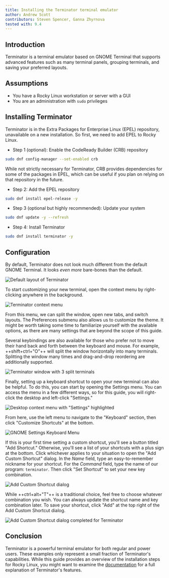 ```yaml
---
title: Installing the Terminator terminal emulator 
author: Andrew Scott
contributors: Steven Spencer, Ganna Zhyrnova
tested with: 9.4
---
```


## Introduction

Terminator is a terminal emulator based on GNOME Terminal that supports advanced features such as many terminal panels, grouping terminals, and saving your preferred layouts.

## Assumptions

* You have a Rocky Linux workstation or server with a GUI
* You are an administration with `sudo` privileges

## Installing Terminator

Terminator is in the Extra Packages for Enterprise Linux (EPEL) repository, unavailable on a new installation. So first, we need to add EPEL to Rocky Linux.

* Step 1 (optional): Enable the CodeReady Builder (CRB) repository

```bash
sudo dnf config-manager --set-enabled crb
```

While not strictly necessary for Terminator, CRB provides dependencies for some of the packages in EPEL, which can be useful if you plan on relying on that repository in the future.

* Step 2: Add the EPEL repository

```bash
sudo dnf install epel-release -y
```

* Step 3 (optional but highly recommended): Update your system

```bash
sudo dnf update -y --refresh
```

* Step 4: Install Terminator

```bash
sudo dnf install terminator -y
```

## Configuration

By default, Terminator does not look much different from the default GNOME Terminal. It looks *even more* bare-bones than the default.

![Default layout of Terminator](images/terminator-01.png)

To start customizing your new terminal, open the context menu by right-clicking anywhere in the background.

![Terminator context menu](images/terminator-02.png)

From this menu, we can split the window, open new tabs, and switch layouts. The Preferences submenu also allows us to customize the theme. It might be worth taking some time to familiarize yourself with the available options, as there are many settings that are beyond the scope of this guide.

Several keybindings are also available for those who prefer not to move their hand back and forth between the keyboard and mouse. For example, ++shift+ctrl+"O"++ will split the window horizontally into many terminals. Splitting the window many times and drag-and-drop reordering are additionally supported.

![Terminator window with 3 split terminals](images/terminator-03.png)

Finally, setting up a keyboard shortcut to open your new terminal can also be helpful. To do this, you can start by opening the Settings menu. You can access the menu in a few different ways, so for this guide, you will right-click the desktop and left-click "Settings."

![Desktop context menu with "Settings" highlighted](images/terminator-04.png)

From here, use the left menu to navigate to the "Keyboard" section, then click "Customize Shortcuts" at the bottom.

![GNOME Settings Keyboard Menu](images/terminator-05.png)

If this is your first time setting a custom shortcut, you'll see a button titled "Add Shortcut." Otherwise, you'll see a list of your shortcuts with a plus sign at the bottom. Click whichever applies to your situation to open the "Add Custom Shortcut" dialog. In the *Name* field, type an easy-to-remember nickname for your shortcut. For the *Command* field, type the name of our program: `terminator`. Then click "Set Shortcut" to set your new key combination.

![Add Custom Shortcut dialog](images/terminator-06.png)

While ++ctrl+alt+"T"++ is a traditional choice, feel free to choose whatever combination you wish. You can always update the shortcut name and key combination later. To save your shortcut, click "Add" at the top right of the Add Custom Shortcut dialog.

![Add Custom Shortcut dialog completed for Terminator](images/terminator-07.png)

## Conclusion

Terminator is a powerful terminal emulator for both regular and power users. These examples only represent a small fraction of Terminator's capabilities. While this guide provides an overview of the installation steps for Rocky Linux, you might want to examine the [documentation](https://gnome-terminator.readthedocs.io/en/latest/) for a full explanation of Terminator's features.
